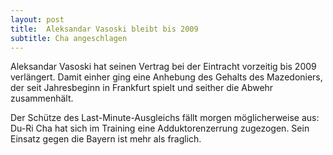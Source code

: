 ```yaml
---
layout: post
title:  Aleksandar Vasoski bleibt bis 2009
subtitle: Cha angeschlagen
---
```


Aleksandar Vasoski hat seinen Vertrag bei der Eintracht vorzeitig bis 2009 verlängert. Damit einher ging eine Anhebung des Gehalts des Mazedoniers, der seit Jahresbeginn in Frankfurt spielt und seither die Abwehr zusammenhält.

Der Schütze des Last-Minute-Ausgleichs fällt morgen möglicherweise aus: Du-Ri Cha hat sich im Training eine Adduktorenzerrung zugezogen. Sein Einsatz gegen die Bayern ist mehr als fraglich.
